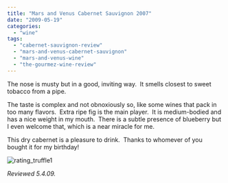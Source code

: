 ```yaml
---
title: "Mars and Venus Cabernet Sauvignon 2007"
date: "2009-05-19"
categories:
  - "wine"
tags:
  - "cabernet-sauvignon-review"
  - "mars-and-venus-cabernet-sauvignon"
  - "mars-and-venus-wine"
  - "the-gourmez-wine-review"
---
```


The nose is musty but in a good, inviting way.  It smells closest to sweet tobacco from a pipe.

The taste is complex and not obnoxiously so, like some wines that pack in too many flavors.  Extra ripe fig is the main player.  It is medium-bodied and has a nice weight in my mouth.  There is a subtle presence of blueberry but I even welcome that, which is a near miracle for me.

This dry cabernet is a pleasure to drink.  Thanks to whomever of you bought it for my birthday!

![](http://s3.amazonaws.com/thegourmez-wpmedia/2009/02/rating_truffle1.gif "rating_truffle1")

_Reviewed 5.4.09._
